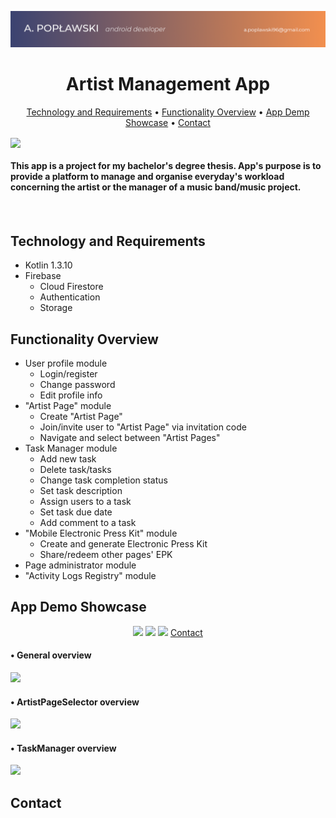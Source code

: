 <a href="https://github.com/apoplawski96/projects-summary/blob/master/assets/header.png"><img src="https://github.com/apoplawski96/projects-summary/blob/master/assets/header.png"></a>

<h1 align="center"> Artist Management App</h4>

<p align="center">
  <a href="#key-features">Technology and Requirements</a> •
  <a href="#how-to-use">Functionality Overview</a> •
  <a href="#download">App Demp Showcase</a> •
  <a href="#credits">Contact</a>
</p>

<a href="https://github.com/apoplawski96/projects-summary/blob/master/assets/ArtistManagementApp.png">
<img align="center" src="https://github.com/apoplawski96/projects-summary/blob/master/assets/ArtistManagementApp.png" /></a>

<p><h4>This app is a project for my bachelor's degree thesis. App's purpose is to provide a platform to manage and organise everyday's workload concerning the artist or the manager of a music band/music project.<h4><p>
</br>

## Technology and Requirements

* Kotlin 1.3.10
* Firebase
  - Cloud Firestore
  - Authentication
  - Storage
  
## Functionality Overview

* User profile module
  - Login/register
  - Change password
  - Edit profile info
* "Artist Page" module
  - Create "Artist Page"
  - Join/invite user to "Artist Page" via invitation code
  - Navigate and select between "Artist Pages"
* Task Manager module
  - Add new task
  - Delete task/tasks
  - Change task completion status
  - Set task description
  - Assign users to a task
  - Set task due date
  - Add comment to a task
* "Mobile Electronic Press Kit" module
  - Create and generate Electronic Press Kit
  - Share/redeem other pages' EPK
* Page administrator module
* "Activity Logs Registry" module

  
## App Demo Showcase

<p align="center">
  <img src="https://github.com/apoplawski96/projects-summary/blob/master/assets/1.gif" width="300"/></a></img>
  <img src="https://github.com/apoplawski96/projects-summary/blob/master/assets/1.gif" width="300"/></a></img>
  <img src="https://github.com/apoplawski96/projects-summary/blob/master/assets/1.gif" width="300"/></a></img>
  <a href="#credits">Contact</a>
</p>


<p><h4> • General overview </h4></p>
<img src="https://github.com/apoplawski96/projects-summary/blob/master/assets/1.gif" width="300"/></a></img>
<br>
<p><h4> • ArtistPageSelector overview</h4></p>
<img src="https://github.com/apoplawski96/projects-summary/blob/master/assets/2.gif"width="300"/></a></img>
<br>
<p><h4> • TaskManager overview</h4></p>
<img src="https://github.com/apoplawski96/projects-summary/blob/master/assets/3.gif"width="300"/></a></img>
<br>
  
## Contact


